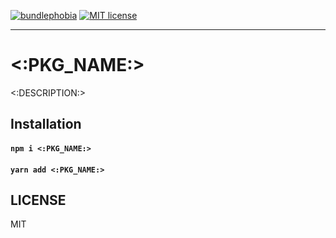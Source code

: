 [![bundlephobia](https://img.shields.io/bundlephobia/minzip/<:PKG_NAME:>?style=plastic)](https://bundlephobia.com/result?p=masonic)
[![MIT license](https://img.shields.io/badge/License-MIT-blue.svg)](https://jaredlunde.mit-license.org/)

---

# <:PKG_NAME:>

<:DESCRIPTION:>

## Installation

#### `npm i <:PKG_NAME:>`

#### `yarn add <:PKG_NAME:>`

## LICENSE

MIT
